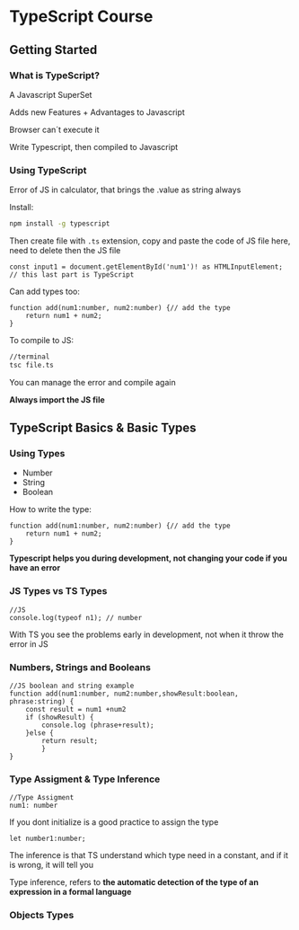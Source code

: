 
# TypeScript Course

## Getting Started

### What is TypeScript?

A Javascript SuperSet

Adds new Features + Advantages to Javascript

Browser can´t execute it

Write Typescript, then compiled to Javascript

### Using TypeScript

Error of JS in calculator, that brings the .value as string always

Install:
````bash
npm install -g typescript
````

Then create file with `.ts` extension, copy and paste the code of JS file here, need to delete then the JS file

````TS
const input1 = document.getElementById('num1')! as HTMLInputElement; // this last part is TypeScript
````
Can add types too:
````TS
function add(num1:number, num2:number) {// add the type
	return num1 + num2;
}
````

To compile to JS:

````bash
//terminal
tsc file.ts
````
You can manage the error and compile again

**Always import the JS file**

## TypeScript Basics & Basic Types

### Using Types

 - Number 
 - String
 - Boolean 

How to write the type:
````TS
function add(num1:number, num2:number) {// add the type
	return num1 + num2;
}
````
**Typescript helps you during development, not changing your code if you have an error**

### JS Types vs TS Types

````
//JS
console.log(typeof n1); // number
````

With TS you see the problems early in development, not when it throw the error in JS

### Numbers, Strings and Booleans

````
//JS boolean and string example
function add(num1:number, num2:number,showResult:boolean, phrase:string) {
	const result = num1 +num2
	if (showResult) {
		console.log (phrase+result);
	}else {
		return result;
		}
}
````

### Type Assigment & Type Inference

````
//Type Assigment
num1: number
````

If you dont initialize is a good practice to assign the type

````
let number1:number;
````
The inference is that TS understand which type need in a constant, and if it is wrong, it will tell you

Type inference,  refers to **the automatic detection of the type of an expression in a formal language**

### Objects Types


<!--stackedit_data:
eyJoaXN0b3J5IjpbMTc2MDU4NjkwNywyMDk0MTgxNTQ1LC0xOD
Y2ODc2MTQ3LC00MjUzMjg2NTIsLTEwMDEyNzU2MTQsLTIyMzAw
MTU0NywtMjAzNTQyOTMzNywtMTQzMTYyNjIyNCwxNTUzMTA0Nz
Y1LDE1Mjc3NTQ1MjksMTgxMjQzMTE2MCwtMTg3MTY3ODYyNSwx
NjYzMzcwMDM0LC0xNTQ0OTMzMTc1LC0xNTk2MzU2MzAwLDIwND
AyOTc2MjJdfQ==
-->